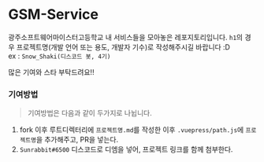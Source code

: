 # GSM-Service
광주소프트웨어마이스터고등학교 내 서비스들을 모아놓은 레포지토리입니다.
`h1`의 경우 프로젝트명(개발 언어 또는 용도, 개발자 기수)로 작성해주시길 바랍니다 :D  
ex : `Snow_Shaki(디스코드 봇, 4기)`  

많은 기여와 스타 부탁드려요!!

### 기여방법
> 기여방법은 다음과 같이 두가지로 나뉩니다.
1. fork 이후 루트디렉터리에 `프로젝트명.md`를 작성한 이후 `.vuepress/path.js`에 `프로젝트명`을 추가해주고, PR을 넣는다.
2. `Sunrabbit#6500` 디스코드로 디엠을 넣어, 프로젝트 링크를 함께 첨부한다.
<comment />
